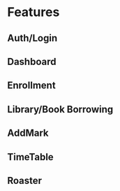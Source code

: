 # Features
## Auth/Login
## Dashboard
## Enrollment
## Library/Book Borrowing
## AddMark
## TimeTable
## Roaster
